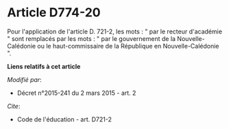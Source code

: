 # Article D774-20

Pour l'application de l'article D. 721-2, les mots : " par le recteur d'académie " sont remplacés par les mots : " par le
gouvernement de la Nouvelle-Calédonie ou le haut-commissaire de la République en Nouvelle-Calédonie ".

**Liens relatifs à cet article**

_Modifié par_:

  - Décret n°2015-241 du 2 mars 2015 - art. 2

_Cite_:

  - Code de l'éducation - art. D721-2
